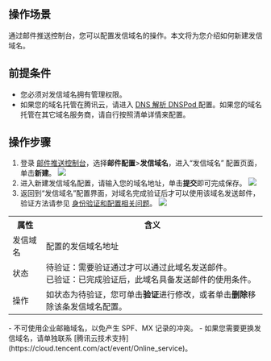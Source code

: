 ## 操作场景
通过邮件推送控制台，您可以配置发信域名的操作。本文将为您介绍如何新建发信域名。

## 前提条件
- 您必须对发信域名拥有管理权限。
- 如果您的域名托管在腾讯云，请进入 [DNS 解析 DNSPod ](https://console.cloud.tencent.com/cns) 配置。如果您的域名托管在其它域名服务商，请自行按照清单详情来配置。

## 操作步骤
1. 登录 [邮件推送控制台](https://console.cloud.tencent.com/ses/domain)，选择**邮件配置**>**发信域名**，进入“发信域名” 配置页面，单击**新建**。
![](https://qcloudimg.tencent-cloud.cn/raw/85bd40f5b55b5883e79aa859bf030566.png)
2. 进入新建发信域名配置，请输入您的域名地址，单击**提交**即可完成保存。
![](https://qcloudimg.tencent-cloud.cn/raw/118e3659bea5edeb4e555c777502a0ea.png)
3. 返回到“发信域名”配置界面，对域名完成验证后才可以使用该域名发送邮件，验证方法请参见 [身份验证和配置相关问题](https://cloud.tencent.com/document/product/1288/60652)。
![](https://qcloudimg.tencent-cloud.cn/raw/2eaee69bf11b9733d3485c25d13515f0.png)
<table>
   <tr>
      <th width="0px" >属性</td>
      <th width="0px" >含义</td>
   </tr>
   <tr>
      <td>发信域名</td>
      <td>配置的发信域名地址</td>
   </tr>
   <tr>
      <td>状态</td>
      <td>待验证：需要验证通过才可以通过此域名发送邮件。<br>已验证：已完成验证后，此域名具备发送邮件的使用条件。</td>
   </tr>
   <tr>
      <td>操作</td>
      <td>如状态为待验证，您可单击<b>验证</b>进行修改，或者单击<b>删除</b>移除该条发信域名配置。</td>
   </tr>
</table>

<dx-alert infotype="explain" title="">
- 不可使用企业邮箱域名，以免产生 SPF、MX 记录的冲突。
- 如果您需要更换发信域名，请单独联系 [腾讯云技术支持](https://cloud.tencent.com/act/event/Online_service)。
</dx-alert>

